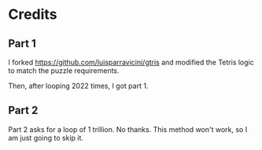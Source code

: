 # Credits
## Part 1
I forked https://github.com/luisparravicini/gtris and modified the Tetris logic
to match the puzzle requirements.

Then, after looping 2022 times, I got part 1.
## Part 2
Part 2 asks for a loop of 1 trillion. No thanks. This method won't work, so I am
just going to skip it.
